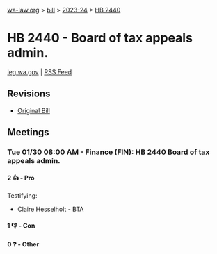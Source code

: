 [wa-law.org](/) > [bill](/bill/) > [2023-24](/bill/2023-24/) > [HB 2440](/bill/2023-24/hb/2440/)

# HB 2440 - Board of tax appeals admin.
[leg.wa.gov](https://app.leg.wa.gov/billsummary?BillNumber=2440&Year=2023&Initiative=false) | [RSS Feed](./rss.xml)

## Revisions
* [Original Bill](1/)

## Meetings
### Tue 01/30 08:00 AM - Finance (FIN): HB 2440 Board of tax appeals admin.
#### 2 👍 - Pro
Testifying:
* Claire Hesselholt - BTA

#### 1 👎 - Con

#### 0 ❓ - Other
